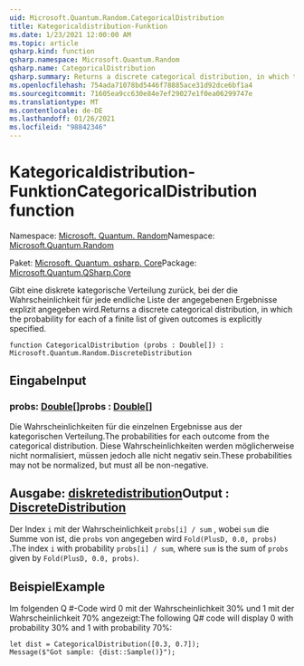 ```yaml
---
uid: Microsoft.Quantum.Random.CategoricalDistribution
title: Kategoricaldistribution-Funktion
ms.date: 1/23/2021 12:00:00 AM
ms.topic: article
qsharp.kind: function
qsharp.namespace: Microsoft.Quantum.Random
qsharp.name: CategoricalDistribution
qsharp.summary: Returns a discrete categorical distribution, in which the probability for each of a finite list of given outcomes is explicitly specified.
ms.openlocfilehash: 754ada71078bd5446f78885ace31d92dce6bf1a4
ms.sourcegitcommit: 71605ea9cc630e84e7ef29027e1f0ea06299747e
ms.translationtype: MT
ms.contentlocale: de-DE
ms.lasthandoff: 01/26/2021
ms.locfileid: "98842346"
---
```

# <a name="categoricaldistribution-function"></a><span data-ttu-id="ee276-102">Kategoricaldistribution-Funktion</span><span class="sxs-lookup"><span data-stu-id="ee276-102">CategoricalDistribution function</span></span>

<span data-ttu-id="ee276-103">Namespace: [Microsoft. Quantum. Random](xref:Microsoft.Quantum.Random)</span><span class="sxs-lookup"><span data-stu-id="ee276-103">Namespace: [Microsoft.Quantum.Random](xref:Microsoft.Quantum.Random)</span></span>

<span data-ttu-id="ee276-104">Paket: [Microsoft. Quantum. qsharp. Core](https://nuget.org/packages/Microsoft.Quantum.QSharp.Core)</span><span class="sxs-lookup"><span data-stu-id="ee276-104">Package: [Microsoft.Quantum.QSharp.Core](https://nuget.org/packages/Microsoft.Quantum.QSharp.Core)</span></span>


<span data-ttu-id="ee276-105">Gibt eine diskrete kategorische Verteilung zurück, bei der die Wahrscheinlichkeit für jede endliche Liste der angegebenen Ergebnisse explizit angegeben wird.</span><span class="sxs-lookup"><span data-stu-id="ee276-105">Returns a discrete categorical distribution, in which the probability for each of a finite list of given outcomes is explicitly specified.</span></span>

```qsharp
function CategoricalDistribution (probs : Double[]) : Microsoft.Quantum.Random.DiscreteDistribution
```


## <a name="input"></a><span data-ttu-id="ee276-106">Eingabe</span><span class="sxs-lookup"><span data-stu-id="ee276-106">Input</span></span>

### <a name="probs--double"></a><span data-ttu-id="ee276-107">probs: [Double](xref:microsoft.quantum.lang-ref.double)[]</span><span class="sxs-lookup"><span data-stu-id="ee276-107">probs : [Double](xref:microsoft.quantum.lang-ref.double)[]</span></span>

<span data-ttu-id="ee276-108">Die Wahrscheinlichkeiten für die einzelnen Ergebnisse aus der kategorischen Verteilung.</span><span class="sxs-lookup"><span data-stu-id="ee276-108">The probabilities for each outcome from the categorical distribution.</span></span>
<span data-ttu-id="ee276-109">Diese Wahrscheinlichkeiten werden möglicherweise nicht normalisiert, müssen jedoch alle nicht negativ sein.</span><span class="sxs-lookup"><span data-stu-id="ee276-109">These probabilities may not be normalized, but must all be non-negative.</span></span>



## <a name="output--discretedistribution"></a><span data-ttu-id="ee276-110">Ausgabe: [diskretedistribution](xref:Microsoft.Quantum.Random.DiscreteDistribution)</span><span class="sxs-lookup"><span data-stu-id="ee276-110">Output : [DiscreteDistribution](xref:Microsoft.Quantum.Random.DiscreteDistribution)</span></span>

<span data-ttu-id="ee276-111">Der Index `i` mit der Wahrscheinlichkeit `probs[i] / sum` , wobei `sum` die Summe von ist, die `probs` von angegeben wird `Fold(PlusD, 0.0, probs)` .</span><span class="sxs-lookup"><span data-stu-id="ee276-111">The index `i` with probability `probs[i] / sum`, where `sum` is the sum of `probs` given by `Fold(PlusD, 0.0, probs)`.</span></span>

## <a name="example"></a><span data-ttu-id="ee276-112">Beispiel</span><span class="sxs-lookup"><span data-stu-id="ee276-112">Example</span></span>

<span data-ttu-id="ee276-113">Im folgenden Q #-Code wird 0 mit der Wahrscheinlichkeit 30% und 1 mit der Wahrscheinlichkeit 70% angezeigt:</span><span class="sxs-lookup"><span data-stu-id="ee276-113">The following Q# code will display 0 with probability 30% and 1 with probability 70%:</span></span>

```qsharp
let dist = CategoricalDistribution([0.3, 0.7]);
Message($"Got sample: {dist::Sample()}");
```
